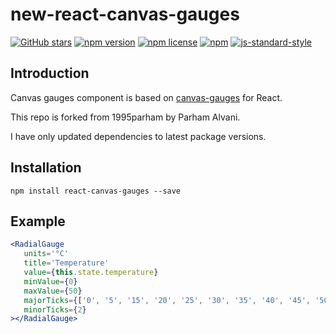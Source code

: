 # new-react-canvas-gauges
[![GitHub stars](https://img.shields.io/github/stars/marcuscmy/react-canvas-gauges.svg?style=flat-square)](https://github.com/marcuscmy/react-canvas-gauges/stargazers)
[![npm version](https://img.shields.io/npm/v/new-react-canvas-gauges.svg?style=flat-square)](https://www.npmjs.com/package/new-react-canvas-gauges)
[![npm license](https://img.shields.io/npm/l/new-react-canvas-gauges.svg?style=flat-square)]()
[![npm](https://img.shields.io/npm/dw/new-react-canvas-gauges.svg?style=flat-square)]()
[![js-standard-style](https://cdn.rawgit.com/feross/standard/master/badge.svg)](https://github.com/feross/standard)

## Introduction
Canvas gauges component is based on [canvas-gauges](https://canvas-gauges.com/) for React.

This repo is forked from 1995parham by Parham Alvani.

I have only updated dependencies to latest package versions.

## Installation
```
npm install react-canvas-gauges --save
```
## Example
```jsx
<RadialGauge
   units='°C'
   title='Temperature'
   value={this.state.temperature}
   minValue={0}
   maxValue={50}
   majorTicks={['0', '5', '15', '20', '25', '30', '35', '40', '45', '50']}
   minorTicks={2}
></RadialGauge>
```
